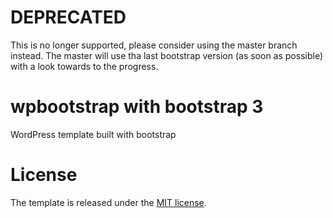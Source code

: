 # DEPRECATED
 This is no longer supported, please consider using the master branch instead.
 The master will use tha last bootstrap version (as soon as possible) with a look towards to the progress.

# wpbootstrap with bootstrap 3
 WordPress template built with bootstrap

# License
 The template is released under the [MIT license](https://github.com/iannacone/wpbootstrap/blob/bootstrap-v.3/LICENSE).